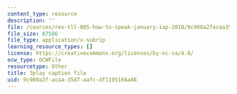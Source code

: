 ```yaml
---
content_type: resource
description: ''
file: /courses/res-tll-005-how-to-speak-january-iap-2018/9c908a2facaa35d7aafcdf1195166a46_Unzc731iCUY.srt
file_size: 87586
file_type: application/x-subrip
learning_resource_types: []
license: https://creativecommons.org/licenses/by-nc-sa/4.0/
ocw_type: OCWFile
resourcetype: Other
title: 3play caption file
uid: 9c908a2f-acaa-35d7-aafc-df1195166a46
---
```

